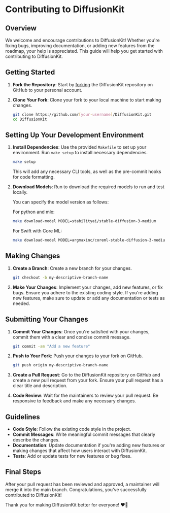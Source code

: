 # Contributing to DiffusionKit

## Overview

We welcome and encourage contributions to DiffusionKit! Whether you're fixing bugs, improving documentation, or adding new features from the roadmap, your help is appreciated. This guide will help you get started with contributing to DiffusionKit.

## Getting Started

1. **Fork the Repository**: Start by [forking](https://github.com/argmaxinc/DiffusionKit/fork) the DiffusionKit repository on GitHub to your personal account.

2. **Clone Your Fork**: Clone your fork to your local machine to start making changes.

   ```bash
   git clone https://github.com/[your-username]/DiffusionKit.git
   cd DiffusionKit
   ```

## Setting Up Your Development Environment

1. **Install Dependencies**: Use the provided `Makefile` to set up your environment. Run `make setup` to install necessary dependencies.

   ```bash
   make setup
   ```

   This will add any necessary CLI tools, as well as the pre-commit hooks for code formatting.

2. **Download Models**: Run to download the required models to run and test locally.

   You can specify the model version as follows:

    For python and mlx:
    ```bash
    make download-model MODEL=stabilityai/stable-diffusion-3-medium
    ```

    For Swift with Core ML:
    ```bash
    make download-model MODEL=argmaxinc/coreml-stable-diffusion-3-medium
    ```


## Making Changes

1. **Create a Branch**: Create a new branch for your changes.

   ```bash
   git checkout -b my-descriptive-branch-name
   ```

2. **Make Your Changes**: Implement your changes, add new features, or fix bugs. Ensure you adhere to the existing coding style. If you're adding new features, make sure to update or add any documentation or tests as needed.

## Submitting Your Changes

1. **Commit Your Changes**: Once you're satisfied with your changes, commit them with a clear and concise commit message.

   ```bash
   git commit -am "Add a new feature"
   ```

2. **Push to Your Fork**: Push your changes to your fork on GitHub.

   ```bash
   git push origin my-descriptive-branch-name
   ```

3. **Create a Pull Request**: Go to the DiffusionKit repository on GitHub and create a new pull request from your fork. Ensure your pull request has a clear title and description.

4. **Code Review**: Wait for the maintainers to review your pull request. Be responsive to feedback and make any necessary changes.

## Guidelines

- **Code Style**: Follow the existing code style in the project.
- **Commit Messages**: Write meaningful commit messages that clearly describe the changes.
- **Documentation**: Update documentation if you're adding new features or making changes that affect how users interact with DiffusionKit.
- **Tests**: Add or update tests for new features or bug fixes.

## Final Steps

After your pull request has been reviewed and approved, a maintainer will merge it into the main branch. Congratulations, you've successfully contributed to DiffusionKit!

Thank you for making DiffusionKit better for everyone! ❤️‍🔥
